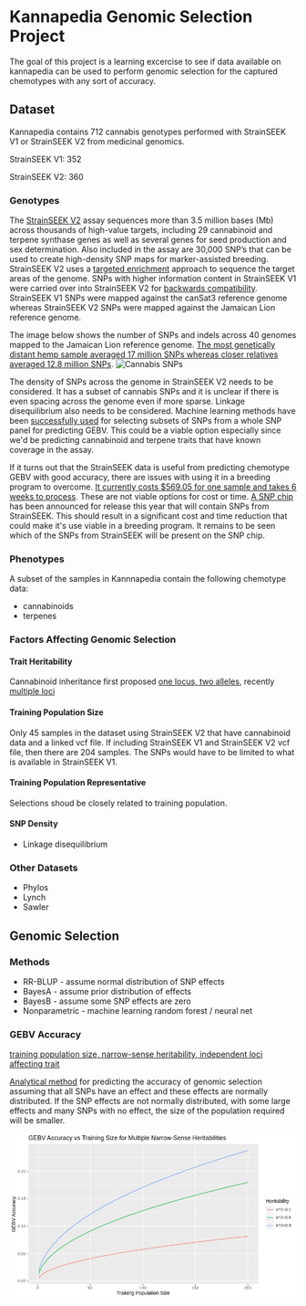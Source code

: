 # Kannapedia Genomic Selection Project

The goal of this project is a learning excercise to see if data available on kannapedia can be used to perform genomic selection for the captured chemotypes with any sort of accuracy.

## Dataset

Kannapedia contains 712 cannabis genotypes performed with StrainSEEK V1 or StrainSEEK V2 from medicinal genomics. 

StrainSEEK V1: 352

StrainSEEK V2: 360

### Genotypes

The [StrainSEEK V2](https://www.medicinalgenomics.com/strainseek-strain-identification-and-registration/) assay sequences more than 3.5 million bases (Mb) across thousands of high-value targets, including 29 cannabinoid and terpene synthase genes as well as several genes for seed production and sex determination. Also included in the assay are 30,000 SNP’s that can be used to create high-density SNP maps for marker-assisted breeding. StrainSEEK V2 uses a [targeted enrichment](https://www.kannapedia.net/cannabis-phylotree/) approach to sequence the target areas of the genome. SNPs with higher information content in StrainSEEK V1 were carried over into StrainSEEK V2 for [backwards compatibility](https://www.medicinalgenomics.com/new-data-visualizations-kannapedia/). StrainSEEK V1 SNPs were mapped against the canSat3 reference genome whereas StrainSEEK V2 SNPs were mapped against the Jamaican Lion reference genome.

The image below shows the number of SNPs and indels across 40 genomes mapped to the Jamaican Lion reference genome. [The most genetically distant hemp sample averaged 17 million SNPs whereas closer relatives averaged 12.8 million SNPs](https://www.biorxiv.org/content/10.1101/2020.01.03.894428v1.full).
![Cannabis SNPs](https://www.biorxiv.org/content/biorxiv/early/2020/01/05/2020.01.03.894428/F5.large.jpg?width=800&height=600&carousel=1)

The density of SNPs across the genome in StrainSEEK V2 needs to be considered. It has a subset of cannabis SNPs and it is unclear if there is even spacing across the genome even if more sparse. Linkage disequilibrium also needs to be considered. Machine learning methods have been [successfully used](https://www.frontiersin.org/articles/10.3389/fgene.2018.00237/full) for selecting subsets of SNPs from a whole SNP panel for predicting GEBV. This could be a viable option especially since we'd be predicting cannabinoid and terpene traits that have known coverage in the assay.

If it turns out that the StrainSEEK data is useful from predicting chemotype GEBV with good accuracy, there are issues with using it in a breeding program to overcome. [It currently costs $569.05 for one sample and takes 6 weeks to process](http://store.medicinalgenomics.com/home/Strain-Identification-and-Registration/StrainSEEK-cannabis-and-hemp-strain-identification-3-megabases.html). These are not viable options for cost or time. [A SNP chip](https://www.medicinalgenomics.com/eurofins-scientific-medicinal-genomics-partner-on-worlds-most-comprehensive-informative-cannabis-snp-chip/) has been announced for release this year that will contain SNPs from StrainSEEK. This should result in a significant cost and time reduction that could make it's use viable in a breeding program. It remains to be seen  which of the SNPs from StrainSEEK will be present on the SNP chip.

### Phenotypes

A subset of the samples in Kannnapedia contain the following chemotype data:
* cannabinoids
* terpenes

### Factors Affecting Genomic Selection

#### Trait Heritability

Cannabinoid inheritance first proposed [one locus, two alleles](https://www.genetics.org/content/163/1/335), recently [multiple loci](https://nph.onlinelibrary.wiley.com/doi/full/10.1111/nph.13562#nph13562-fig-0001)

#### Training Population Size

Only 45 samples in the dataset using StrainSEEK V2 that have cannabinoid data and a linked vcf file. If including StrainSEEK V1 and StrainSEEK V2 vcf file, then there are 204 samples. The SNPs would have to be limited to what is available in StrainSEEK V1.

#### Training Population Representative
Selections shoud be closely related to training population.

#### SNP Density
* Linkage disequilibrium

### Other Datasets

* Phylos
* Lynch
* Sawler

## Genomic Selection

### Methods

* RR-BLUP - assume normal distribution of SNP effects
* BayesA - assume prior distribution of effects 
* BayesB - assume some SNP effects are zero
* Nonparametric - machine learning random forest / neural net

### GEBV Accuracy 

[training population size, narrow-sense heritability, independent loci affecting trait](https://link.springer.com/article/10.1007/s00122-018-3270-8)

[Analytical method](https://sci-hub.tw/https://www.nature.com/articles/nrg2575) for predicting the accuracy of genomic selection assuming that all SNPs have an effect and these effects are normally distributed. If the SNP effects are not normally distributed, with some large effects and many SNPs with no effect, the size of the population required will be smaller.


![GEBV Accuracy Plot](images/gebv_accuracy.jpg?raw=true "GEBV Accuracy")
